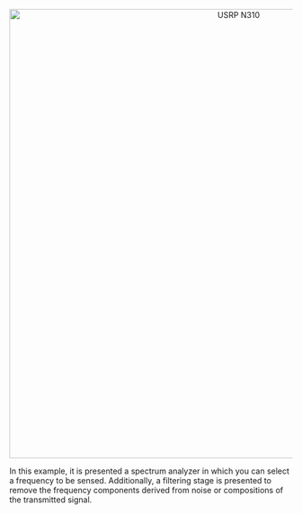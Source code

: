 <p align="center">
<img alt="USRP N310" src="https://github.com/jracevedob/Post-Shannon-SDR/tree/dev/HW_Spec/SpektrumANalyzer.png" width="800">
</p>

In this example, it is presented a spectrum analyzer in which you can select a frequency to be sensed. Additionally, a 
filtering stage is presented to remove the frequency components derived from noise or compositions of the transmitted signal.

